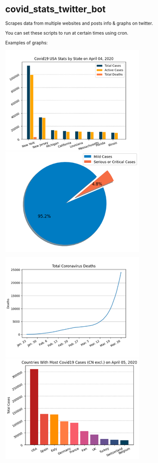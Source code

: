# covid_stats_twitter_bot
Scrapes data from multiple websites and posts info & graphs on twitter.

You can set these scripts to run at certain times using cron.


Examples of graphs:

<img src="examples/us_stats_state.png" height="320" width="427"> <img src="examples/condition_pie.png" height="320" width="427">

<img src="examples/corona_dtoll_graph.png" height="320" width="427"> <img src="examples/10countries.png" height="320" width="427">
